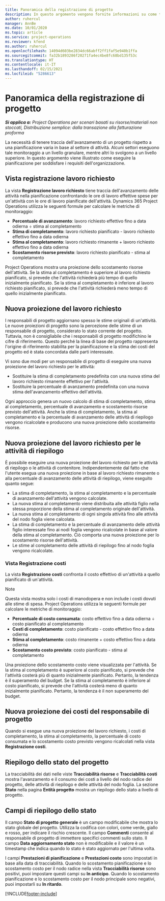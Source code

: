 ```yaml
---
title: Panoramica della registrazione di progetto
description: In questo argomento vengono fornite informazioni su come tenere traccia dell'avanzamento dei progetti e del consumo dei costi.
author: ruhercul
manager: AnnBe
ms.date: 10/01/2020
ms.topic: article
ms.service: project-operations
ms.reviewer: kfend
ms.author: ruhercul
ms.openlocfilehash: 14094d603be2834dc66abff2ff1faf5e940b1ffa
ms.sourcegitcommit: fa32b1893286f20271fa4ec4be8fc68bd135f53c
ms.translationtype: HT
ms.contentlocale: it-IT
ms.lasthandoff: 02/15/2021
ms.locfileid: "5286613"
---
```

# <a name="project-tracking-overview"></a>Panoramica della registrazione di progetto

_**Si applica a:** Project Operations per scenari basati su risorse/materiali non stoccati, Distribuzione semplice: dalla transazione alla fatturazione proforma_

La necessità di tenere traccia dell'avanzamento di un progetto rispetto a una pianificazione varia in base al settore di attività. Alcuni settori eseguono tale monitoraggio a un livello granulare, mentre altri lo svolgono a un livello superiore. In questo argomento viene illustrato come eseguire la pianificazione per soddisfare i requisiti dell'organizzazione.

## <a name="effort-tracking-view"></a>Vista registrazione lavoro richiesto

La vista **Registrazione lavoro richiesto** tiene traccia dell'avanzamento delle attività nella pianificazione confrontando le ore di lavoro effettive spese per un'attività con le ore di lavoro pianificate dell'attività. Dynamics 365 Project Operations utilizza le seguenti formule per calcolare le metriche di monitoraggio:

- **Percentuale di avanzamento**: lavoro richiesto effettivo fino a data odierna ÷ stima al completamento 
- **Stima di completamento**: lavoro richiesto pianificato - lavoro richiesto effettivo fino a data odierna 
- **Stima al completamento**: lavoro richiesto rimanente + lavoro richiesto effettivo fino a data odierna 
- **Scostamento risorse previsto**: lavoro richiesto pianificato - stima al completamento

Project Operations mostra una proiezione dello scostamento risorse dell'attività. Se la stima al completamento è superiore al lavoro richiesto pianificato, si prevede che l'attività richiederà più tempo di quello inizialmente pianificato. Se la stima al completamento è inferiore al lavoro richiesto pianificato, si prevede che l'attività richiederà meno tempo di quello inizialmente pianificato.

## <a name="reprojecting-effort"></a>Nuova proiezione del lavoro richiesto

I responsabili di progetto aggiornano spesso le stime originali di un'attività. Le nuove proiezioni di progetto sono la percezione delle stime di un responsabile di progetto, considerato lo stato corrente del progetto. Tuttavia, non è consigliabile che i responsabili di progetto modifichino le cifre di riferimento. Questo perché la linea di base del progetto rappresenta l'origine di riferimento stabilita per la pianificazione e la stima dei costi del progetto ed è stata concordata dalle parti interessate.

Vi sono due modi per un responsabile di progetto di eseguire una nuova proiezione del lavoro richiesto per le attività:

- Sostituire la stima di completamento predefinita con una nuova stima del lavoro richiesto rimanente effettivo per l'attività. 
- Sostituire la percentuale di avanzamento predefinita con una nuova stima dell'avanzamento effettivo dell'attività.

Ogni approccio genera un nuovo calcolo di stima di completamento, stima al completamento, percentuale di avanzamento e scostamento risorse previsto dell'attività. Anche la stima di completamento, la stima al completamento e la percentuale di avanzamento delle attività di riepilogo vengono ricalcolate e producono una nuova proiezione dello scostamento risorse.

## <a name="reprojection-of-effort-on-summary-tasks"></a>Nuova proiezione del lavoro richiesto per le attività di riepilogo

È possibile eseguire una nuova proiezione del lavoro richiesto per le attività di riepilogo o le attività di contenitore. Indipendentemente dal fatto che l'utente esegua una nuova proiezione in base al lavoro richiesto rimanente o alla percentuale di avanzamento delle attività di riepilogo, viene eseguito quanto segue:

- La stima di completamento, la stima al completamento e la percentuale di avanzamento dell'attività vengono calcolate.
- La nuova stima al completamento viene distribuita alle attività figlio nella stessa proporzione della stima al completamento originale dell'attività.
- La nuova stima al completamento di ogni singola attività fino alle attività del nodo foglia viene calcolata. 
- La stima di completamento e la percentuale di avanzamento delle attività figlio interessate fino ai nodi foglia vengono ricalcolate in base al valore della stima al completamento. Ciò comporta una nuova proiezione per lo scostamento risorse dell'attività. 
- Le stime al completamento delle attività di riepilogo fino al nodo foglia vengono ricalcolate.

### <a name="cost-tracking-view"></a>Vista Registrazione costi 

La vista **Registrazione costi** confronta il costo effettivo di un'attività a quello pianificato di un'attività. 

> [!NOTE]
> Questa vista mostra solo i costi di manodopera e non include i costi dovuti alle stime di spesa. Project Operations utilizza le seguenti formule per calcolare le metriche di monitoraggio:

- **Percentuale di costo consumata**: costo effettivo fino a data odierna ÷ costo pianificato al completamento
- **Costi di completamento**: costo pianificato - costo effettivo fino a data odierna
- **Stima al completamento**: costo rimanente + costo effettivo fino a data odierna
- **Scostamento costo previsto**: costo pianificato - stima al completamento

Una proiezione dello scostamento costo viene visualizzata per l'attività. Se la stima al completamento è superiore al costo pianificato, si prevede che l'attività costerà più di quanto inizialmente pianificato. Pertanto, la tendenza è il superamento del budget. Se la stima al completamento è inferiore al costo pianificato, si prevede che l'attività costerà meno di quanto inizialmente pianificato. Pertanto, la tendenza è il non superamento del budget.

## <a name="project-managers-reprojection-of-cost"></a>Nuova proiezione dei costi del responsabile di progetto

Quando si esegue una nuova proiezione del lavoro richiesto, i costi di completamento, la stima al completamento, la percentuale di costo consumata e lo scostamento costo previsto vengono ricalcolati nella vista **Registrazione costi**.

## <a name="project-status-summary"></a>Riepilogo dello stato del progetto

La tracciabilità dei dati nelle viste **Tracciabilità risorse** e **Tracciabilità costi** mostra l'avanzamento e il consumo dei costi a livello del nodo radice del progetto, delle attività di riepilogo e delle attività del nodo foglia. La sezione **Stato** nella pagina **Entità progetto** mostra un riepilogo dello stato a livello di progetto.

## <a name="status-summary-fields"></a>Campi di riepilogo dello stato

Il campo **Stato di progetto generale** è un campo modificabile che mostra lo stato globale del progetto. Utilizza la codifica con colori, come verde, giallo e rosso, per indicare il rischio crescente. Il campo **Commenti** consente al responsabile di progetto di immettere specifici commenti sullo stato. Il campo **Data aggiornamento stato** non è modificabile e il valore è un timestamp che indica quando lo stato è stato aggiornato per l'ultima volta.

I campi **Prestazioni di pianificazione** e **Prestazioni costo** sono impostati in base alla data di tracciabilità. Quando lo scostamento pianificazione e lo scostamento costo per il nodo radice nella vista **Tracciabilità risorse** sono positivi, puoi impostare questi campi su **In anticipo**. Quando lo scostamento pianificazione e lo scostamento costo per il nodo principale sono negativi, puoi impostarli su **In ritardo**.


[!INCLUDE[footer-include](../includes/footer-banner.md)]